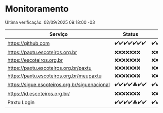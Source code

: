 # Monitoramento

Última verificação: 02/09/2025 09:18:00 -03

|Serviço|Status|Últimas 24h|
|---|---|---|
|https://github.com|<span title="2025-08-26: OK=23">✔️</span><span title="2025-08-27: OK=23">✔️</span><span title="2025-08-28: OK=23">✔️</span><span title="2025-08-29: OK=23">✔️</span><span title="2025-08-30: OK=23">✔️</span><span title="2025-08-31: OK=23">✔️</span><span title="2025-09-01: OK=11">✔️</span>|<span title="01/09/2025 09:18:00 -03 : 200">✔️</span><span title="01/09/2025 10:21:00 -03 : 200">✔️</span><span title="01/09/2025 11:09:00 -03 : 200">✔️</span><span title="01/09/2025 12:09:00 -03 : 200">✔️</span><span title="01/09/2025 13:10:00 -03 : 200">✔️</span><span title="01/09/2025 14:07:00 -03 : 200">✔️</span><span title="01/09/2025 15:12:00 -03 : 200">✔️</span><span title="01/09/2025 16:06:00 -03 : 200">✔️</span><span title="01/09/2025 17:09:00 -03 : 200">✔️</span><span title="01/09/2025 18:07:00 -03 : 200">✔️</span><span title="01/09/2025 19:08:00 -03 : 200">✔️</span><span title="01/09/2025 20:08:00 -03 : 200">✔️</span><span title="01/09/2025 21:45:00 -03 : 200">✔️</span><span title="01/09/2025 23:21:00 -03 : 200">✔️</span><span title="02/09/2025 00:32:00 -03 : 200">✔️</span><span title="02/09/2025 01:11:00 -03 : 200">✔️</span><span title="02/09/2025 02:10:00 -03 : 200">✔️</span><span title="02/09/2025 03:15:00 -03 : 200">✔️</span><span title="02/09/2025 04:09:00 -03 : 200">✔️</span><span title="02/09/2025 05:13:00 -03 : 200">✔️</span><span title="02/09/2025 06:10:00 -03 : 200">✔️</span><span title="02/09/2025 07:10:00 -03 : 200">✔️</span><span title="02/09/2025 08:08:00 -03 : 200">✔️</span><span title="02/09/2025 09:18:00 -03 : 200">✔️</span>|
|https://paxtu.escoteiros.org.br|<span title="2025-08-26: Falhas=23">❌</span><span title="2025-08-27: Falhas=23">❌</span><span title="2025-08-28: Falhas=23">❌</span><span title="2025-08-29: Falhas=23">❌</span><span title="2025-08-30: Falhas=23">❌</span><span title="2025-08-31: Falhas=23">❌</span><span title="2025-09-01: Falhas=11">❌</span>|<span title="01/09/2025 09:18:00 -03 : 403">❌</span><span title="01/09/2025 10:21:00 -03 : 403">❌</span><span title="01/09/2025 11:09:00 -03 : 403">❌</span><span title="01/09/2025 12:09:00 -03 : 403">❌</span><span title="01/09/2025 13:10:00 -03 : 403">❌</span><span title="01/09/2025 14:07:00 -03 : 403">❌</span><span title="01/09/2025 15:12:00 -03 : 403">❌</span><span title="01/09/2025 16:06:00 -03 : 403">❌</span><span title="01/09/2025 17:09:00 -03 : 403">❌</span><span title="01/09/2025 18:07:00 -03 : 403">❌</span><span title="01/09/2025 19:08:00 -03 : 403">❌</span><span title="01/09/2025 20:08:00 -03 : 403">❌</span><span title="01/09/2025 21:45:00 -03 : 403">❌</span><span title="01/09/2025 23:21:00 -03 : 403">❌</span><span title="02/09/2025 00:32:00 -03 : 403">❌</span><span title="02/09/2025 01:11:00 -03 : 403">❌</span><span title="02/09/2025 02:10:00 -03 : 403">❌</span><span title="02/09/2025 03:15:00 -03 : 403">❌</span><span title="02/09/2025 04:09:00 -03 : 403">❌</span><span title="02/09/2025 05:13:00 -03 : 403">❌</span><span title="02/09/2025 06:10:00 -03 : 403">❌</span><span title="02/09/2025 07:10:00 -03 : 403">❌</span><span title="02/09/2025 08:08:00 -03 : 403">❌</span><span title="02/09/2025 09:18:00 -03 : 403">❌</span>|
|https://escoteiros.org.br|<span title="2025-08-26: Falhas=23">❌</span><span title="2025-08-27: Falhas=23">❌</span><span title="2025-08-28: Falhas=23">❌</span><span title="2025-08-29: Falhas=23">❌</span><span title="2025-08-30: Falhas=23">❌</span><span title="2025-08-31: Falhas=23">❌</span><span title="2025-09-01: Falhas=11">❌</span>|<span title="01/09/2025 09:18:00 -03 : 403">❌</span><span title="01/09/2025 10:21:00 -03 : 403">❌</span><span title="01/09/2025 11:09:00 -03 : 403">❌</span><span title="01/09/2025 12:09:00 -03 : 403">❌</span><span title="01/09/2025 13:10:00 -03 : 403">❌</span><span title="01/09/2025 14:07:00 -03 : 403">❌</span><span title="01/09/2025 15:12:00 -03 : 403">❌</span><span title="01/09/2025 16:06:00 -03 : 403">❌</span><span title="01/09/2025 17:09:00 -03 : 403">❌</span><span title="01/09/2025 18:07:00 -03 : 403">❌</span><span title="01/09/2025 19:08:00 -03 : 403">❌</span><span title="01/09/2025 20:08:00 -03 : 403">❌</span><span title="01/09/2025 21:45:00 -03 : 403">❌</span><span title="01/09/2025 23:21:00 -03 : 403">❌</span><span title="02/09/2025 00:32:00 -03 : 403">❌</span><span title="02/09/2025 01:11:00 -03 : 403">❌</span><span title="02/09/2025 02:10:00 -03 : 403">❌</span><span title="02/09/2025 03:15:00 -03 : 403">❌</span><span title="02/09/2025 04:09:00 -03 : 403">❌</span><span title="02/09/2025 05:13:00 -03 : 403">❌</span><span title="02/09/2025 06:10:00 -03 : 403">❌</span><span title="02/09/2025 07:10:00 -03 : 403">❌</span><span title="02/09/2025 08:08:00 -03 : 403">❌</span><span title="02/09/2025 09:18:00 -03 : 403">❌</span>|
|https://paxtu.escoteiros.org.br/paxtu|<span title="2025-08-26: Falhas=23">❌</span><span title="2025-08-27: Falhas=23">❌</span><span title="2025-08-28: Falhas=23">❌</span><span title="2025-08-29: Falhas=23">❌</span><span title="2025-08-30: Falhas=23">❌</span><span title="2025-08-31: Falhas=23">❌</span><span title="2025-09-01: Falhas=11">❌</span>|<span title="01/09/2025 09:18:00 -03 : 403">❌</span><span title="01/09/2025 10:21:00 -03 : 403">❌</span><span title="01/09/2025 11:09:00 -03 : 403">❌</span><span title="01/09/2025 12:09:00 -03 : 403">❌</span><span title="01/09/2025 13:10:00 -03 : 403">❌</span><span title="01/09/2025 14:07:00 -03 : 403">❌</span><span title="01/09/2025 15:12:00 -03 : 403">❌</span><span title="01/09/2025 16:06:00 -03 : 403">❌</span><span title="01/09/2025 17:09:00 -03 : 403">❌</span><span title="01/09/2025 18:07:00 -03 : 403">❌</span><span title="01/09/2025 19:08:00 -03 : 403">❌</span><span title="01/09/2025 20:08:00 -03 : 403">❌</span><span title="01/09/2025 21:45:00 -03 : 403">❌</span><span title="01/09/2025 23:21:00 -03 : 403">❌</span><span title="02/09/2025 00:32:00 -03 : 403">❌</span><span title="02/09/2025 01:11:00 -03 : 403">❌</span><span title="02/09/2025 02:10:00 -03 : 403">❌</span><span title="02/09/2025 03:15:00 -03 : 403">❌</span><span title="02/09/2025 04:09:00 -03 : 403">❌</span><span title="02/09/2025 05:13:00 -03 : 403">❌</span><span title="02/09/2025 06:10:00 -03 : 403">❌</span><span title="02/09/2025 07:10:00 -03 : 403">❌</span><span title="02/09/2025 08:08:00 -03 : 403">❌</span><span title="02/09/2025 09:18:00 -03 : 403">❌</span>|
|https://paxtu.escoteiros.org.br/meupaxtu|<span title="2025-08-26: Falhas=23">❌</span><span title="2025-08-27: Falhas=23">❌</span><span title="2025-08-28: Falhas=23">❌</span><span title="2025-08-29: Falhas=23">❌</span><span title="2025-08-30: Falhas=23">❌</span><span title="2025-08-31: Falhas=23">❌</span><span title="2025-09-01: Falhas=11">❌</span>|<span title="01/09/2025 09:18:00 -03 : 403">❌</span><span title="01/09/2025 10:21:00 -03 : 403">❌</span><span title="01/09/2025 11:09:00 -03 : 403">❌</span><span title="01/09/2025 12:09:00 -03 : 403">❌</span><span title="01/09/2025 13:10:00 -03 : 403">❌</span><span title="01/09/2025 14:07:00 -03 : 403">❌</span><span title="01/09/2025 15:12:00 -03 : 403">❌</span><span title="01/09/2025 16:06:00 -03 : 403">❌</span><span title="01/09/2025 17:09:00 -03 : 403">❌</span><span title="01/09/2025 18:07:00 -03 : 403">❌</span><span title="01/09/2025 19:08:00 -03 : 403">❌</span><span title="01/09/2025 20:08:00 -03 : 403">❌</span><span title="01/09/2025 21:45:00 -03 : 403">❌</span><span title="01/09/2025 23:21:00 -03 : 403">❌</span><span title="02/09/2025 00:32:00 -03 : 403">❌</span><span title="02/09/2025 01:11:00 -03 : 403">❌</span><span title="02/09/2025 02:10:00 -03 : 403">❌</span><span title="02/09/2025 03:15:00 -03 : 403">❌</span><span title="02/09/2025 04:09:00 -03 : 403">❌</span><span title="02/09/2025 05:13:00 -03 : 403">❌</span><span title="02/09/2025 06:10:00 -03 : 403">❌</span><span title="02/09/2025 07:10:00 -03 : 403">❌</span><span title="02/09/2025 08:08:00 -03 : 403">❌</span><span title="02/09/2025 09:18:00 -03 : 403">❌</span>|
|https://sigue.escoteiros.org.br/siguenacional|<span title="2025-08-26: OK=23">✔️</span><span title="2025-08-27: OK=23">✔️</span><span title="2025-08-28: OK=23">✔️</span><span title="2025-08-29: OK=23">✔️</span><span title="2025-08-30: OK=22, Falhas=1">⚠️</span><span title="2025-08-31: OK=23">✔️</span><span title="2025-09-01: OK=11">✔️</span>|<span title="01/09/2025 09:18:00 -03 : 200">✔️</span><span title="01/09/2025 10:21:00 -03 : 200">✔️</span><span title="01/09/2025 11:09:00 -03 : 200">✔️</span><span title="01/09/2025 12:09:00 -03 : 200">✔️</span><span title="01/09/2025 13:10:00 -03 : 200">✔️</span><span title="01/09/2025 14:07:00 -03 : 200">✔️</span><span title="01/09/2025 15:12:00 -03 : 200">✔️</span><span title="01/09/2025 16:06:00 -03 : 200">✔️</span><span title="01/09/2025 17:09:00 -03 : 200">✔️</span><span title="01/09/2025 18:07:00 -03 : 200">✔️</span><span title="01/09/2025 19:08:00 -03 : 200">✔️</span><span title="01/09/2025 20:08:00 -03 : 200">✔️</span><span title="01/09/2025 21:45:00 -03 : 200">✔️</span><span title="01/09/2025 23:21:00 -03 : 200">✔️</span><span title="02/09/2025 00:32:00 -03 : 200">✔️</span><span title="02/09/2025 01:11:00 -03 : 200">✔️</span><span title="02/09/2025 02:10:00 -03 : 200">✔️</span><span title="02/09/2025 03:15:00 -03 : 200">✔️</span><span title="02/09/2025 04:09:00 -03 : 200">✔️</span><span title="02/09/2025 05:13:00 -03 : 200">✔️</span><span title="02/09/2025 06:10:00 -03 : 200">✔️</span><span title="02/09/2025 07:10:00 -03 : 200">✔️</span><span title="02/09/2025 08:08:00 -03 : 200">✔️</span><span title="02/09/2025 09:18:00 -03 : 200">✔️</span>|
|https://id.escoteiros.org.br/|<span title="2025-08-26: Falhas=23">❌</span><span title="2025-08-27: Falhas=23">❌</span><span title="2025-08-28: Falhas=23">❌</span><span title="2025-08-29: Falhas=23">❌</span><span title="2025-08-30: Falhas=23">❌</span><span title="2025-08-31: Falhas=23">❌</span><span title="2025-09-01: Falhas=11">❌</span>|<span title="01/09/2025 09:18:00 -03 : 403">❌</span><span title="01/09/2025 10:21:00 -03 : 403">❌</span><span title="01/09/2025 11:09:00 -03 : 403">❌</span><span title="01/09/2025 12:09:00 -03 : 403">❌</span><span title="01/09/2025 13:10:00 -03 : 403">❌</span><span title="01/09/2025 14:07:00 -03 : 403">❌</span><span title="01/09/2025 15:12:00 -03 : 403">❌</span><span title="01/09/2025 16:06:00 -03 : 403">❌</span><span title="01/09/2025 17:09:00 -03 : 403">❌</span><span title="01/09/2025 18:07:00 -03 : 403">❌</span><span title="01/09/2025 19:08:00 -03 : 403">❌</span><span title="01/09/2025 20:08:00 -03 : 403">❌</span><span title="01/09/2025 21:45:00 -03 : 403">❌</span><span title="01/09/2025 23:21:00 -03 : 403">❌</span><span title="02/09/2025 00:32:00 -03 : 403">❌</span><span title="02/09/2025 01:11:00 -03 : 403">❌</span><span title="02/09/2025 02:10:00 -03 : 403">❌</span><span title="02/09/2025 03:15:00 -03 : 403">❌</span><span title="02/09/2025 04:09:00 -03 : 403">❌</span><span title="02/09/2025 05:13:00 -03 : 403">❌</span><span title="02/09/2025 06:10:00 -03 : 403">❌</span><span title="02/09/2025 07:10:00 -03 : 403">❌</span><span title="02/09/2025 08:08:00 -03 : 403">❌</span><span title="02/09/2025 09:18:00 -03 : 403">❌</span>|
|Paxtu Login|<span title="2025-08-26: OK=23">✔️</span><span title="2025-08-27: OK=23">✔️</span><span title="2025-08-28: OK=23">✔️</span><span title="2025-08-29: OK=23">✔️</span><span title="2025-08-30: OK=22, Falhas=1">⚠️</span><span title="2025-08-31: OK=23">✔️</span><span title="2025-09-01: OK=11">✔️</span>|<span title="01/09/2025 09:18:00 -03 : 200">✔️</span><span title="01/09/2025 10:21:00 -03 : 200">✔️</span><span title="01/09/2025 11:09:00 -03 : 200">✔️</span><span title="01/09/2025 12:09:00 -03 : 200">✔️</span><span title="01/09/2025 13:10:00 -03 : 200">✔️</span><span title="01/09/2025 14:07:00 -03 : 200">✔️</span><span title="01/09/2025 15:12:00 -03 : 200">✔️</span><span title="01/09/2025 16:06:00 -03 : 200">✔️</span><span title="01/09/2025 17:09:00 -03 : 200">✔️</span><span title="01/09/2025 18:07:00 -03 : 200">✔️</span><span title="01/09/2025 19:08:00 -03 : 200">✔️</span><span title="01/09/2025 20:08:00 -03 : 200">✔️</span><span title="01/09/2025 21:45:00 -03 : 200">✔️</span><span title="01/09/2025 23:22:00 -03 : 200">✔️</span><span title="02/09/2025 00:32:00 -03 : 200">✔️</span><span title="02/09/2025 01:11:00 -03 : 200">✔️</span><span title="02/09/2025 02:10:00 -03 : 200">✔️</span><span title="02/09/2025 03:15:00 -03 : 200">✔️</span><span title="02/09/2025 04:09:00 -03 : 200">✔️</span><span title="02/09/2025 05:13:00 -03 : 200">✔️</span><span title="02/09/2025 06:10:00 -03 : 200">✔️</span><span title="02/09/2025 07:10:00 -03 : 200">✔️</span><span title="02/09/2025 08:08:00 -03 : 200">✔️</span><span title="02/09/2025 09:18:00 -03 : 200">✔️</span>|
